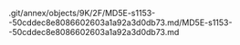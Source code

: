 .git/annex/objects/9K/2F/MD5E-s1153--50cddec8e8086602603a1a92a3d0db73.md/MD5E-s1153--50cddec8e8086602603a1a92a3d0db73.md